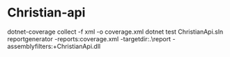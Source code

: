 # Christian-api

dotnet-coverage collect -f xml -o coverage.xml dotnet test ChristianApi.sln 
reportgenerator -reports:coverage.xml -targetdir:.\report -assemblyfilters:+ChristianApi.dll